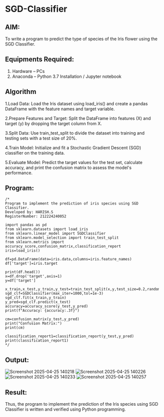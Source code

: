 # SGD-Classifier
## AIM:
To write a program to predict the type of species of the Iris flower using the SGD Classifier.

## Equipments Required:
1. Hardware – PCs
2. Anaconda – Python 3.7 Installation / Jupyter notebook

## Algorithm
1.Load Data: Load the Iris dataset using load_iris() and create a pandas DataFrame with the feature names and target variable.

2.Prepare Features and Target: Split the DataFrame into features (X) and target (y) by dropping the target column from X.

3.Split Data: Use train_test_split to divide the dataset into training and testing sets with a test size of 20%.

4.Train Model: Initialize and fit a Stochastic Gradient Descent (SGD) classifier on the training data.

5.Evaluate Model: Predict the target values for the test set, calculate accuracy, and print the confusion matrix to assess the model's performance.

## Program:
```
/*
Program to implement the prediction of iris species using SGD Classifier.
Developed by: HARISH.S
RegisterNumber: 212224240052

import pandas as pd
from sklearn.datasets import load_iris
from sklearn.linear_model import SGDClassifier
from sklearn.model_selection import train_test_split
from sklearn.metrics import accuracy_score,confusion_matrix,classification_report
iris=load_iris()

df=pd.DataFrame(data=iris.data,columns=iris.feature_names)
df['target']=iris.target

print(df.head())
x=df.drop('target',axis=1)
y=df['target']

x_train,x_test,y_train,y_test=train_test_split(x,y,test_size=0.2,random_state=42)
sgd_clf=SGDClassifier(max_iter=1000,tol=1e-3)
sgd_clf.fit(x_train,y_train)
y_pred=sgd_clf.predict(x_test)
accuracy=accuracy_score(y_test,y_pred)
print(f"Accuracy: {accuracy:.3f}")

cm=confusion_matrix(y_test,y_pred)
print("Confusion Matrix:")
print(cm)

classification_report1=classification_report(y_test,y_pred)
print(classification_report1)
*/
```

## Output:
![Screenshot 2025-04-25 140218](https://github.com/user-attachments/assets/9c7be549-1bab-4fb7-8c14-e83d5f87d1b0)
![Screenshot 2025-04-25 140226](https://github.com/user-attachments/assets/908493ca-38b9-48b2-9bd0-6976886bf000)
![Screenshot 2025-04-25 140233](https://github.com/user-attachments/assets/d3a721ff-182d-41b1-a7ee-a2d7f75fd6c0)
![Screenshot 2025-04-25 140257](https://github.com/user-attachments/assets/06de47da-5c17-472c-a8fe-81b3168a4679)



## Result:
Thus, the program to implement the prediction of the Iris species using SGD Classifier is written and verified using Python programming.
